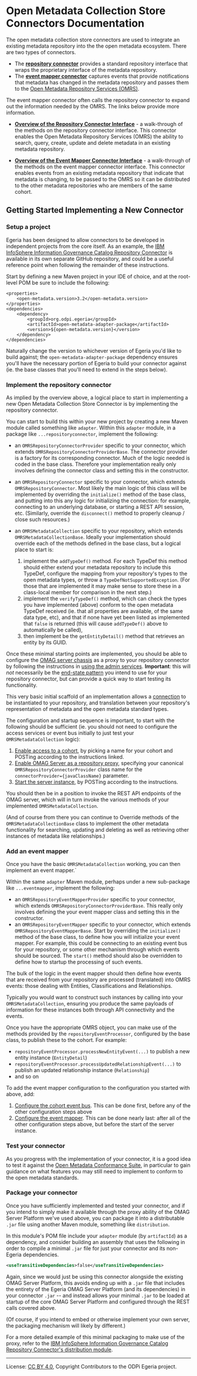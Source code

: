 <!-- SPDX-License-Identifier: CC-BY-4.0 -->
<!-- Copyright Contributors to the ODPi Egeria project. -->

# Open Metadata Collection Store Connectors Documentation

The open metadata collection store connectors are used to
integrate an existing metadata repository into the the open
metadata ecosystem.  There are two types of connectors.

* The [**repository connector**](../../../../../repository-services/docs/component-descriptions/connectors/repository-connector.md) provides
a standard repository interface that wraps the proprietary
interface of the metadata repository.
* The [**event mapper connector**](../../../../../repository-services/docs/component-descriptions/connectors/event-mapper-connector.md) captures
events that provide notifications that metadata has changed
in the metadata repository and passes them to the
[Open Metadata Repository Services (OMRS)](../../../../../repository-services/docs/README.md).

The event mapper connector often calls the repository connector
to expand out the information needed by the OMRS.
The links below provide more information.

* **[Overview of the Repository Connector Interface](overview-of-the-repository-connector-interface.md)** -
a walk-through of the methods on the repository connector interface.  This connector enables
the Open Metadata Repository Services (OMRS) the ability to search, query, create, update and delete
metadata in an existing metadata repository.

* **[Overview of the Event Mapper Connector Interface](overview-of-the-event-mapper-connector-interface.md)** -
a walk-through of the methods on the event mapper connector interface.  This connector enables
events from an existing metadata repository that indicate that metadata is changing, to be passed
to the OMRS so it can be distributed to the other metadata repositories who are members of the same cohort.

## Getting Started Implementing a New Connector

### Setup a project

Egeria has been designed to allow connectors to be developed in independent projects from the core itself.
As an example, the [IBM InfoSphere Information Governance Catalog Repository Connector](https://github.com/odpi/egeria-connector-ibm-information-server)
is available in its own separate GitHub repository, and could be a useful reference point when following the
remainder of these instructions.

Start by defining a new Maven project in your IDE of choice, and at the root-level POM be sure to include the
following:

```
<properties>
    <open-metadata.version>3.2</open-metadata.version>
</properties>
<dependencies>
    <dependency>
        <groupId>org.odpi.egeria</groupId>
        <artifactId>open-metadata-adapter-package</artifactId>
        <version>${open-metadata.version}</version>
    </dependency>
</dependencies>
```

Naturally change the version to whichever version of Egeria you'd like to build against; the `open-metadata-adapter-package`
dependency ensures you'll have the necessary portion of Egeria to build your connector against (ie. the base classes that
you'll need to extend in the steps below).

### Implement the repository connector

As implied by the overview above, a logical place to start in implementing a new
Open Metadata Collection Store Connector is by implementing the repository connector.

You can start to build this within your new project by creating a new Maven module called something like `adapter`.
Within this `adapter` module, in a package like `...repositoryconnector`, implement the following:

- an `OMRSRepositoryConnectorProvider` specific to your connector, which extends `OMRSRepositoryConnectorProviderBase`.
    The connector provider is a factory for its corresponding connector. Much of the logic needed is coded in the base
    class. Therefore your implementation really only involves defining the connector class and setting this in the
    constructor.
- an `OMRSRepositoryConnector` specific to your connector, which extends `OMRSRepositoryConnector`. Most likely the
    main logic of this class will be implemented by overriding the `initialize()` method of the base class,
    and putting into this any logic for initializing the connection: for example, connecting to an underlying
    database, or starting a REST API session, etc. (Similarly, override the `disconnect()` method to properly
    cleanup / close such resources.)
- an `OMRSMetadataCollection` specific to your repository, which extends `OMRSMetadataCollectionBase`. Ideally your
    implementation should override each of the methods defined in the base class, but a logical place to start is:

    1. implement the `addTypeDef()` method. For each TypeDef this method should either extend your metadata repository to include this TypeDef,
        configure the mapping from your repository's types to the open metadata types, or throw a `TypeDefNotSupportedException`. (For those that
        are implemented it may make sense to store these in a class-local member for comparison in the next step.)
	1. implement the `verifyTypeDef()` method, which can check the types you have implemented (above) conform to the open metadata TypeDef received
	    (ie. that all properties are available, of the same data type, etc), and that if none have yet been listed as implemented that `false` is
	    returned (this will cause `addTypeDef()` above to automatically be called),
	1. then implement be the `getEntityDetail()` method that retrieves an entity by its GUID.

Once these minimal starting points are implemented, you should be able to configure the
[OMAG server chassis](../../../../../server-chassis/server-chassis-spring/README.md)
as a proxy to your repository connector by following the instructions in
[using the admin services](../../../../../admin-services/docs/user).
**Important**: this will *not* necessarily be the
[end-state pattern](../../../../../../open-metadata-publication/website/open-metadata-integration-patterns/README.md)
you intend to use for your repository connector, but can provide a quick way to start testing its functionality.

This very basic initial scaffold of an implementation allows a [connection](../../../connector-configuration-factory/README.md)
to be instantiated to your repository, and translation between your repository's representation of metadata and the open
metadata standard types.

The configuration and startup sequence is important, to start with the following should be sufficient
(ie. you should not need to configure the access services or event bus initially to just test your
`OMRSMetadataCollection` logic):

1. [Enable access to a cohort](../../../../../admin-services/docs/user#enable-access-to-a-cohort),
    by picking a name for your cohort and POSTing according to the instructions linked.
1. [Enable OMAG Server as a repository proxy](../../../../../admin-services/docs/user#enable-omag-server-as-a-repository-proxy),
    specifying your canonical `OMRSRepositoryConnectorProvider` class name for the `connectorProvider={javaClassName}` parameter.
1. [Start the server instance](../../../../../admin-services/docs/user/operating-omag-server.md),
    by POSTing according to the instructions.

You should then be in a position to invoke the REST API endpoints of the OMAG server, which will
in turn invoke the various methods of your implemented `OMRSMetadataCollection`.

(And of course from there you can continue to Override methods of the `OMRSMetadataCollectionBase` class to implement the
other metadata functionality for searching, updating and deleting as well as retrieving other instances of metadata like relationships.)

### Add an event mapper

Once you have the basic `OMRSMetadataCollection` working, you can then implement an event mapper.`

Within the same `adapter` Maven module, perhaps under a new sub-package like `...eventmapper`, implement the following:

- an `OMRSRepositoryEventMapperProvider` specific to your connector, which extends `OMRSRepositoryConnectorProviderBase`.
    This really only involves defining the your event mapper class and setting this in the constructor.
- an `OMRSRepositoryEventMapper` specific to your connector, which extends `OMRSRepositoryEventMapperBase`. Start
    by overriding the `initialize()` method of the base class, to define how you will initialize your event mapper.
    For example, this could be connecting to an existing event bus for your repository, or some other mechanism
    through which events should be sourced. The `start()` method should also be overridden to define how to startup
    the processing of such events.

The bulk of the logic in the event mapper should then define how events that are received from your repository
are processed (translated) into OMRS events: those dealing with Entities, Classifications and Relationships.

Typically you would want to construct such instances by calling into your `OMRSMetadataCollection`, ensuring you
produce the same payloads of information for these instances both through API connectivity and the events.

Once you have the appropriate OMRS object, you can make use of the methods provided by the `repositoryEventProcessor`,
configured by the base class, to publish these to the cohort. For example:

- `repositoryEventProcessor.processNewEntityEvent(...)` to publish a new entity instance (`EntityDetail`)
- `repositoryEventProcessor.processUpdatedRelationshipEvent(...)` to publish an updated relationship instance (`Relationship`)
- and so on

To add the event mapper configuration to the configuration you started with above, add:

1. [Configure the cohort event bus](../../../../../admin-services/docs/user/configuring-event-bus.md).
    This can be done first, before any of the other configuration steps above
1. [Configure the event mapper](../../../../../admin-services/docs/user#add-the-local-repositorys-event-mapper).
    This can be done nearly last: after all of the other configuration steps above, but before the start of the
    server instance.

### Test your connector

As you progress with the implementation of your connector, it is a good idea to test it against the
[Open Metadata Conformance Suite](../../../../../../open-metadata-conformance-suite/docs), in particular to
gain guidance on what features you may still need to implement to conform to the open metadata standards.

### Package your connector

Once you have sufficiently implemented and tested your connector, and if you intend to simply make it available
through the proxy ability of the OMAG Server Platform we've used above, you can package it into a distributable
`.jar` file using another Maven module, something like `distribution`.

In this module's POM file include your `adapter` module (by `artifactId`) as a dependency, and consider
building an assembly that uses the following in order to compile a minimal `.jar` file for just your connector
and its non-Egeria dependencies.

```xml
<useTransitiveDependencies>false</useTransitiveDependencies>
```

Again, since we would just be using this connector alongside the existing OMAG Server Platform, this avoids
ending up with a `.jar` file that includes the entirety of the Egeria OMAG Server Platform (and its dependencies)
in your connector `.jar` -- and instead allows your minimal `.jar` to be loaded at startup of the core OMAG Server
Platform and configured through the REST calls covered above.

(Of course, if you intend to embed or otherwise implement your own server, the packaging mechanism will likely
by different.)

For a more detailed example of this minimal packaging to make use of the proxy, refer to the
[IBM InfoSphere Information Governance Catalog Repository Connector's distribution module](https://github.com/odpi/egeria-connector-ibm-information-server/tree/master/distribution).

----
License: [CC BY 4.0](https://creativecommons.org/licenses/by/4.0/),
Copyright Contributors to the ODPi Egeria project.
